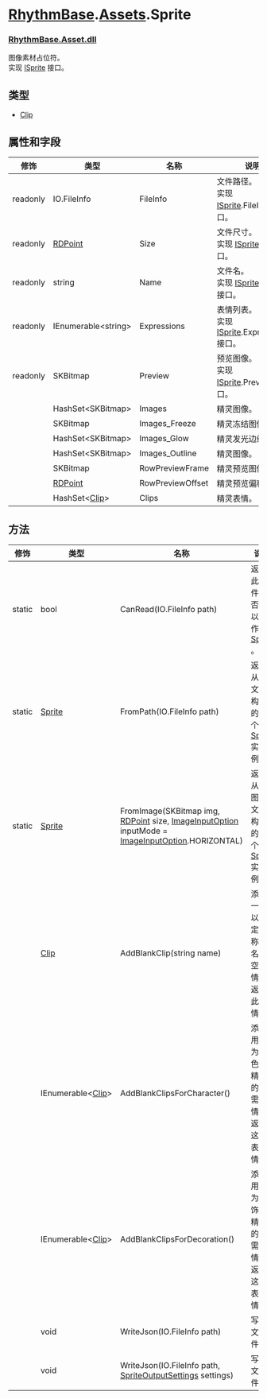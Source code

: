 # [RhythmBase](../namespaces.md).[Assets](../namespace/Assets.md).Sprite
### [RhythmBase.Asset.dll](../assembly/RhythmAsset.md)
图像素材占位符。  
实现 [ISprite][i] 接口。

## 类型

- [Clip](../class/Sprite.Clip.md)

## 属性和字段

修饰 | 类型 | 名称 | 说明
-|-|-|-
readonly | IO.FileInfo | FileInfo | 文件路径。<br>实现 [ISprite][i].FileInfo 接口。
readonly | [RDPoint](../class/RDPoint.md) | Size | 文件尺寸。<br>实现 [ISprite][i].Size 接口。
readonly | string | Name | 文件名。<br>实现 [ISprite][i].Name 接口。
readonly | IEnumerable\<string\> | Expressions | 表情列表。<br>实现 [ISprite][i].Expressions 接口。
readonly | SKBitmap | Preview | 预览图像。<br>实现 [ISprite][i].Preview 接口。
| | HashSet\<SKBitmap\> | Images | 精灵图像。 
| | SKBitmap | Images_Freeze | 精灵冻结图像。 
| | HashSet\<SKBitmap\> | Images_Glow | 精灵发光边缘图像。 
| | HashSet\<SKBitmap\> | Images_Outline | 精灵图像。 
| | SKBitmap | RowPreviewFrame | 精灵预览图像。
| | [RDPoint](../class/RDPoint.md) | RowPreviewOffset | 精灵预览偏移。
| | HashSet\<[Clip](../class/Sprite.Clip.md)\> | Clips | 精灵表情。

## 方法

修饰 | 类型 | 名称 | 说明
-|-|-|-
static | bool | CanRead(IO.FileInfo path) | 返回此文件是否可以读作 [Sprite]() 。
static | [Sprite]() | FromPath(IO.FileInfo path) | 返回从此文件构建的一个新 [Sprite]() 实例。
static | [Sprite]() | FromImage(SKBitmap img, [RDPoint](../class/RDPoint.md) size, [ImageInputOption](../enum/Assets.ImageInputOption.md) inputMode = [ImageInputOption](../enum/Assets.ImageInputOption.md).HORIZONTAL) | 返回从此图片文件构建的一个新 [Sprite]() 实例。
| | [Clip](../class/Sprite.Clip.md) | AddBlankClip(string name) | 添加一个以给定名称命名的空表情并返回此表情。
| | IEnumerable\<[Clip](../class/Sprite.Clip.md)\> | AddBlankClipsForCharacter() | 添加用途为角色的精灵的必需表情并返回这些表情。
| | IEnumerable\<[Clip](../class/Sprite.Clip.md)\> | AddBlankClipsForDecoration() | 添加用途为装饰的精灵的必需表情并返回这些表情。
| | void | WriteJson(IO.FileInfo path) | 写入文件。 
| | void | WriteJson(IO.FileInfo path, [SpriteOutputSettings](../class/SpriteOutputSettings.md) settings) | 写入文件。  

[i]: ../interface/ISprite.md